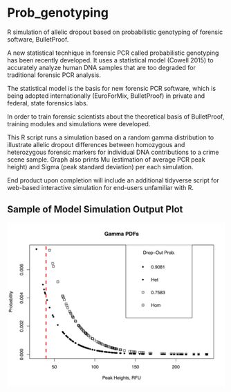 # Prob_genotyping
R simulation of allelic dropout based on probabilistic genotyping of forensic software, BulletProof.

A new statistical tecnhique in forensic PCR called probabilistic genotyping has been recently developed. It uses a statistical model (Cowell 2015) to accurately analyze human DNA samples that are too degraded for traditional forensic PCR analysis.

The statistical model is the basis for new forensic PCR software, which is being adopted internationally (EuroForMix, BulletProof) in private and federal, state forensics labs.

In order to train forensic scientists about the theoretical basis of BulletProof, training modules and simulations were developed.

This R script runs a simulation based on a random gamma distribution to illustrate allelic dropout differences between homozygous and heterozygous forensic markers for individual DNA contributions to a crime scene sample. 
Graph also prints Mu (estimation of average PCR peak height) and Sigma (peak standard deviation) per each simulation.

End product upon completion will include an additional tidyverse script for web-based interactive simulation for end-users unfamiliar with R. 

## Sample of Model Simulation Output Plot

<img src="https://github.com/RhysCAllen/Prob_genotyping/blob/master/Rplot03.png" alt="Allelic Dropout Simulation" title="Sample Plot of Simulation Output showing cumul prob of allelic dropout for heterozygous and homozygous locus">

